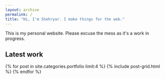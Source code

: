 ```yaml
---
layout: archive
permalink: /
title: "Hi, I'm Shehryar. I make things for the web."
---
```


<p>This is my personal website. Please excuse the mess as it's a work in progress.</p>

<h2>Latest work</h2>

<div class="tiles">
{% for post in site.categories.portfolio limit:4 %}
  {% include post-grid.html %}
{% endfor %}
</div><!-- /.tiles -->